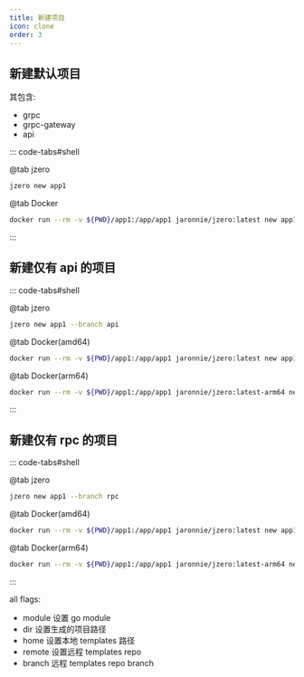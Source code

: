 ```yaml
---
title: 新建项目
icon: clone
order: 3
---
```


## 新建默认项目

其包含:

* grpc
* grpc-gateway
* api

::: code-tabs#shell

@tab jzero

```bash
jzero new app1
```

@tab Docker

```bash
docker run --rm -v ${PWD}/app1:/app/app1 jaronnie/jzero:latest new app1
```
:::

## 新建仅有 api 的项目

::: code-tabs#shell

@tab jzero

```bash
jzero new app1 --branch api
```

@tab Docker(amd64)

```bash
docker run --rm -v ${PWD}/app1:/app/app1 jaronnie/jzero:latest new app1 --branch api
```

@tab Docker(arm64)

```bash
docker run --rm -v ${PWD}/app1:/app/app1 jaronnie/jzero:latest-arm64 new app1 --branch api
```
:::

## 新建仅有 rpc 的项目

::: code-tabs#shell

@tab jzero

```bash
jzero new app1 --branch rpc
```

@tab Docker(amd64)

```bash
docker run --rm -v ${PWD}/app1:/app/app1 jaronnie/jzero:latest new app1 --branch rpc
```

@tab Docker(arm64)

```bash
docker run --rm -v ${PWD}/app1:/app/app1 jaronnie/jzero:latest-arm64 new app1 --branch rpc
```
:::

all flags:

* module 设置 go module
* dir 设置生成的项目路径
* home 设置本地 templates 路径
* remote 设置远程 templates repo
* branch 远程 templates repo branch


